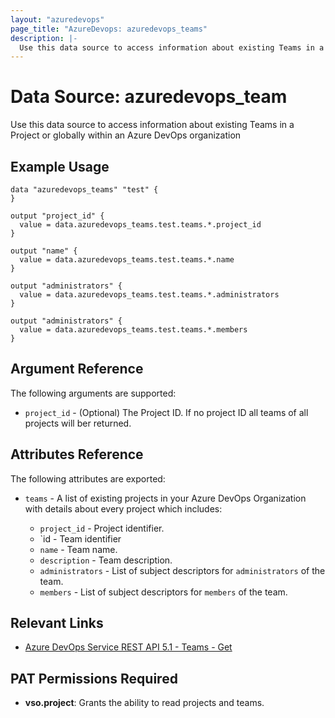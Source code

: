 ```yaml
---
layout: "azuredevops"
page_title: "AzureDevops: azuredevops_teams"
description: |-
  Use this data source to access information about existing Teams in a Project or globally within an Azure DevOps organization
---
```


# Data Source: azuredevops_team

Use this data source to access information about existing Teams in a Project or globally within an Azure DevOps organization

## Example Usage

```hcl
data "azuredevops_teams" "test" {
}

output "project_id" {
  value = data.azuredevops_teams.test.teams.*.project_id
}

output "name" {
  value = data.azuredevops_teams.test.teams.*.name
}

output "administrators" {
  value = data.azuredevops_teams.test.teams.*.administrators
}

output "administrators" {
  value = data.azuredevops_teams.test.teams.*.members
}
```

## Argument Reference

The following arguments are supported:

- `project_id` - (Optional) The Project ID. If no project ID all teams of all projects will ber returned.

## Attributes Reference

The following attributes are exported:

- `teams` - A list of existing projects in your Azure DevOps Organization with details about every project which includes:

  - `project_id` - Project identifier.
  - `id - Team identifier
  - `name` - Team name.
  - `description` - Team description.
  - `administrators` - List of subject descriptors for `administrators` of the team.
  - `members` - List of subject descriptors for `members` of the team.

## Relevant Links

- [Azure DevOps Service REST API 5.1 - Teams - Get](https://docs.microsoft.com/en-us/rest/api/azure/devops/core/teams/get?view=azure-devops-rest-5.1)

## PAT Permissions Required

- **vso.project**:	Grants the ability to read projects and teams.

